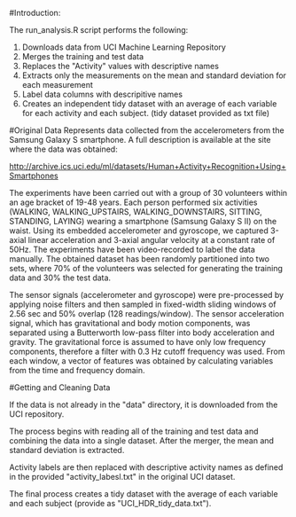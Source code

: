 #Introduction:

The run_analysis.R script performs the following:

1. Downloads data from UCI Machine Learning Repository
2. Merges the training and test data
3. Replaces the "Activity" values with descriptive names
4. Extracts only the measurements on the mean and standard deviation for each measurement
5. Label data columns with descripitive names
6. Creates an independent tidy dataset with an average of each variable for each activity and each subject.  (tidy dataset provided as txt file)

#Original Data
Represents data collected from the accelerometers from the Samsung Galaxy S smartphone. A full description is available at the site where the data was obtained: 

http://archive.ics.uci.edu/ml/datasets/Human+Activity+Recognition+Using+Smartphones

The experiments have been carried out with a group of 30 volunteers within an age bracket of 19-48 years. Each person performed six activities (WALKING, WALKING_UPSTAIRS, WALKING_DOWNSTAIRS, SITTING, STANDING, LAYING) wearing a smartphone (Samsung Galaxy S II) on the waist. Using its embedded accelerometer and gyroscope, we captured 3-axial linear acceleration and 3-axial angular velocity at a constant rate of 50Hz. The experiments have been video-recorded to label the data manually. The obtained dataset has been randomly partitioned into two sets, where 70% of the volunteers was selected for generating the training data and 30% the test data. 

The sensor signals (accelerometer and gyroscope) were pre-processed by applying noise filters and then sampled in fixed-width sliding windows of 2.56 sec and 50% overlap (128 readings/window). The sensor acceleration signal, which has gravitational and body motion components, was separated using a Butterworth low-pass filter into body acceleration and gravity. The gravitational force is assumed to have only low frequency components, therefore a filter with 0.3 Hz cutoff frequency was used. From each window, a vector of features was obtained by calculating variables from the time and frequency domain. 

#Getting and Cleaning Data

If the data is not already in the "data" directory, it is downloaded from the UCI repository.

The process begins with reading all of the training and test data and combining the data into a single dataset.  After the merger, the mean and standard deviation is extracted.

Activity labels are then replaced with descriptive activity names as defined in the provided "activity_labesl.txt" in the original UCI dataset.

The final process creates a tidy dataset with the average of each variable and each subject (provide as "UCI_HDR_tidy_data.txt").